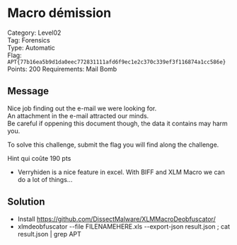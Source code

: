 # Macro démission

Category: Level02  
Tag: Forensics  
Type: Automatic  
Flag: `APT{77b16ea5b9d1da0eec772831111afd6f9ec1e2c370c339ef3f116874a1cc586e}`  
Points: 200
Requirements: Mail Bomb

## Message

Nice job finding out the e-mail we were looking for.  
An attachment in the e-mail attracted our minds.  
Be careful if oppening this document though, the data it contains may harm you.  

To solve this challenge, submit the flag you will find along the challenge.

Hint qui coûte 190 pts
 - Verryhiden is a nice feature in excel. With BIFF and XLM Macro we can do a lot of things...

## Solution
 
 - Install https://github.com/DissectMalware/XLMMacroDeobfuscator/
 - xlmdeobfuscator --file FILENAMEHERE.xls  --export-json result.json ; cat result.json | grep APT
